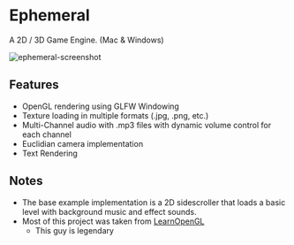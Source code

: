 
# Ephemeral

A 2D / 3D Game Engine. (Mac & Windows)

![ephemeral-screenshot](https://github.com/user-attachments/assets/3c06a577-6a29-45a4-b259-f20f7ce44aab)

## Features

- OpenGL rendering using GLFW Windowing
- Texture loading in multiple formats (.jpg, .png, etc.)
- Multi-Channel audio with .mp3 files with dynamic volume control for each channel
- Euclidian camera implementation
- Text Rendering

## Notes

- The base example implementation is a 2D sidescroller that loads a basic level with background music and effect sounds.
- Most of this project was taken from [LearnOpenGL](https://github.com/JoeyDeVries/LearnOpenGL)
    - This guy is legendary
